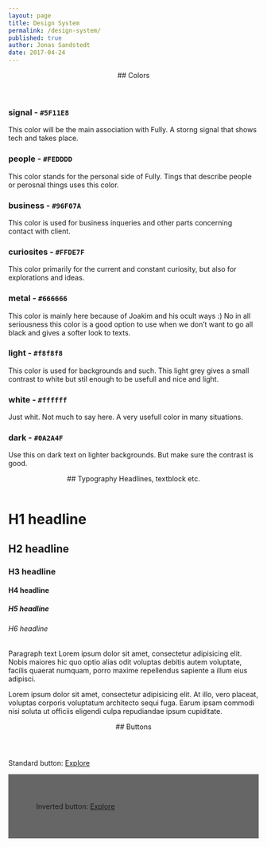 ```yaml
---
layout: page
title: Design System
permalink: /design-system/
published: true
author: Jonas Sandstedt
date: 2017-04-24
---
```


<header class="ds-header" markdown='1'>
## Colors
</header>

<div class="ds-dot c-signal-bg"></div>

### signal - `#5F11E8`

This color will be the main association with Fully. A storng signal that shows tech and takes place.


<div class="ds-dot c-people-bg"></div>

### people - `#FEDDDD`

This color stands for the personal side of Fully. Tings that describe people or perosnal things uses this color.


<div class="ds-dot c-business-bg"></div>

### business - `#96F07A`

This color is used for business inqueries and other parts concerning contact with client.


<div class="ds-dot c-curiosites-bg"></div>

### curiosites - `#FFDE7F`

This color primarily for the current and constant curiosity, but also for explorations and ideas.


<div class="ds-dot c-metal-bg"></div>

### metal - `#666666`

This color is mainly here because of Joakim and his ocult ways :) No in all seriousness this color is a good option to use when we don’t want to go all black and gives a softer look to texts.


<div class="ds-dot ds-dot--shadow c-light-bg"></div>

### light - `#f8f8f8`

This color is used for backgrounds and such. This light grey gives a small contrast to white but stil enough to be usefull and nice and light.


<div class="ds-dot ds-dot--shadow c-white-bg"></div>

### white - `#ffffff`

Just whit. Not much to say here. A very usefull color in many situations.


<div class="ds-dot c-dark-bg"></div>

### dark - `#0A2A4F`

Use this on dark text on lighter backgrounds. But make sure the contrast is good.




<header class="ds-header" markdown='1'>
## Typography
Headlines, textblock etc.
</header>

# H1 headline

## H2 headline

### H3 headline

#### H4 headline

##### H5 headline

###### H6 headline

Paragraph text Lorem ipsum dolor sit amet, consectetur adipisicing elit. Nobis maiores hic quo optio alias odit voluptas debitis autem voluptate, facilis quaerat numquam, porro maxime repellendus sapiente a illum eius adipisci.

Lorem ipsum dolor sit amet, consectetur adipisicing elit. At illo, vero placeat, voluptas corporis voluptatum architecto sequi fuga. Earum ipsam commodi nisi soluta ut officiis eligendi culpa repudiandae ipsum cupiditate.

<header class="ds-header" markdown='1'>
## Buttons
</header>

Standard button:
<a class="button" href="#"><span>Explore</span></a>
<div style="background: #666666; padding: 4em">
    Inverted button:
    <a class="button button--inv" href="#"><span>Explore</span></a>
</div>